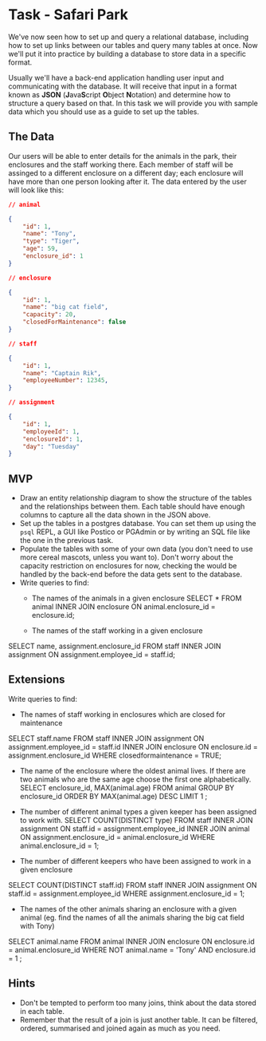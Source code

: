 # Task - Safari Park

We've now seen how to set up and query a relational database, including how to set up links between our tables and query many tables at once. Now we'll put it into practice by building a database to store data in a specific format.

Usually we'll have a back-end application handling user input and communicating with the database. It will receive that input in a format known as **JSON** (**J**ava**S**cript **O**bject **N**otation) and determine how to structure a query based on that. In this task we will provide you with sample data which you should use as a guide to set up the tables. 

## The Data

Our users will be able to enter details for the animals in the park, their enclosures and the staff working there. Each member of staff will be assinged to a different enclosure on a different day; each enclosure will have more than one person looking after it. The data entered by the user will look like this:

```json
// animal

{
	"id": 1,
	"name": "Tony",
	"type": "Tiger",
	"age": 59,
	"enclosure_id": 1
}

// enclosure

{
	"id": 1,
	"name": "big cat field",
	"capacity": 20,
	"closedForMaintenance": false
}

// staff

{
	"id": 1,
	"name": "Captain Rik",
	"employeeNumber": 12345,
}

// assignment

{
	"id": 1,
	"employeeId": 1,
	"enclosureId": 1,
	"day": "Tuesday"
}
```

## MVP

- Draw an entity relationship diagram to show the structure of the tables and the relationships between them. Each table should have enough columns to capture all the data shown in the JSON above.
- Set up the tables in a postgres database. You can set them up using the `psql` REPL, a GUI like Postico or PGAdmin or by writing an SQL file like the one in the previous task.
- Populate the tables with some of your own data (you don't need to use more cereal mascots, unless you want to). Don't worry about the capacity restriction on enclosures for now, checking the would be handled by the back-end before the data gets sent to the database.
- Write queries to find:
	- The names of the animals in a given enclosure
	SELECT * FROM animal INNER JOIN enclosure ON animal.enclosure_id = enclosure.id;

	- The names of the staff working in a given enclosure

SELECT name, assignment.enclosure_id FROM staff 
INNER JOIN assignment 
ON assignment.employee_id = staff.id;

	
## Extensions

Write queries to find:

- The names of staff working in enclosures which are closed for maintenance

SELECT staff.name 
FROM staff 
INNER JOIN assignment 
ON assignment.employee_id = staff.id 
INNER JOIN enclosure
ON enclosure.id = assignment.enclosure_id
WHERE closedformaintenance = TRUE;



- The name of the enclosure where the oldest animal lives. If there are two animals who are the same age choose the first one alphabetically.
SELECT enclosure_id, MAX(animal.age)
FROM animal
GROUP BY enclosure_id
ORDER BY MAX(animal.age) DESC LIMIT 1
;


- The number of different animal types a given keeper has been assigned to work with.
SELECT COUNT(DISTINCT type)
FROM staff 
INNER JOIN assignment
ON staff.id = assignment.employee_id
INNER JOIN animal
ON assignment.enclosure_id = animal.enclosure_id
WHERE animal.enclosure_id = 1;

- The number of different keepers who have been assigned to work in a given enclosure

SELECT COUNT(DISTINCT staff.id)
FROM staff 
INNER JOIN assignment
ON staff.id = assignment.employee_id
WHERE assignment.enclosure_id = 1;


- The names of the other animals sharing an enclosure with a given animal (eg. find the names of all the animals sharing the big cat field with Tony)

SELECT animal.name 
FROM animal
INNER JOIN enclosure
ON enclosure.id = animal.enclosure_id
WHERE NOT animal.name = 'Tony' AND enclosure.id = 1 ;



## Hints

- Don't be tempted to perform too many joins, think about the data stored in each table.
- Remember that the result of a join is just another table. It can be filtered, ordered, summarised and joined again as much as you need.

